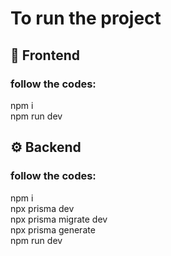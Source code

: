 # To run the project

<h2> 🎨 Frontend</h2>

<h3>follow the codes:</h3>
<p>npm i </br>
npm run dev
</p>

<h2> ⚙️ Backend</h2>

<h3>follow the codes:</h3>
npm i </br>
npx prisma dev </br>
npx prisma migrate dev </br>
npx prisma generate </br>
npm run dev 
</p>

